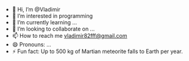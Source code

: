 - 👋 Hi, I’m @Vladimir
- 👀 I’m interested in programming
- 🌱 I’m currently learning ...
- 💞️ I’m looking to collaborate on ...
- 📫 How to reach me vladimir82fff@gmail.com
- 😄 Pronouns: ...
- ⚡ Fun fact: Up to 500 kg of Martian meteorite falls to Earth per year.

<!---
VladimirSiX/VladimirSiX is a ✨ special ✨ repository because its `README.md` (this file) appears on your GitHub profile.
You can click the Preview link to take a look at your changes.
--->

